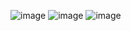 ![image](https://user-images.githubusercontent.com/79656311/208609034-f65c810a-a831-4e61-9592-370f6207d95a.png)
![image](https://user-images.githubusercontent.com/79656311/208609108-5c71d534-37f3-4437-9a92-9f285451d424.png)
![image](https://user-images.githubusercontent.com/79656311/208609162-be96d388-4396-4ff7-a0c3-01fe39fd791c.png)
